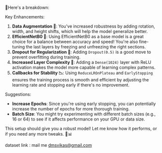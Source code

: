 🌟Here's a breakdown:

 Key Enhancements:
1. **Data Augmentation 🚀**: You've increased robustness by adding rotation, width, and height shifts, which will help the model generalize better.
2. **EfficientNetB0 🧠**: Using EfficientNetB0 as a base model is a great choice for a balance between accuracy and speed! You're also fine-tuning the last layers by freezing and unfreezing the right sections.
3. **Dropout for Regularization 🎯**: Adding `Dropout(0.5)` is a good move to prevent overfitting during training.
4. **Increased Layer Complexity 🔄**: Adding a `Dense(1024)` layer with ReLU activation makes the model more capable of learning complex patterns.
5. **Callbacks for Stability 📉**: Using `ReduceLROnPlateau` and `EarlyStopping` ensures the training process is smooth and efficient by adjusting the learning rate and stopping early if there's no improvement.

 Suggestions:
- **Increase Epochs**: Since you're using early stopping, you can potentially increase the number of epochs for more thorough training.
- **Batch Size**: You might try experimenting with different batch sizes (e.g., 16 or 64) to see if it affects performance on your GPU or data size.

This setup should give you a robust model! Let me know how it performs, or if you need any more tweaks. 🚀📊


dataset link : mail me dmsvikas@gmail.com
